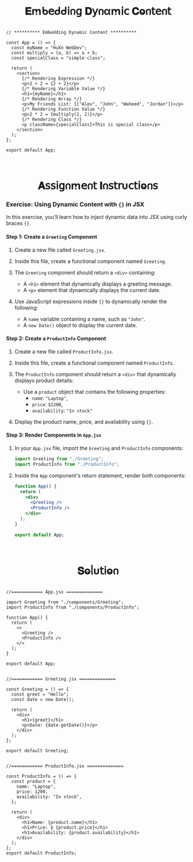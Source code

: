 
<h1  align="center" >𝐄ꭑᑲ𝖾ᑯᑯ𝗂𐓣𝗀 𝐃𝗒𐓣αꭑ𝗂𝖼 𝐂ⱺ𐓣𝗍𝖾𐓣𝗍</h1>

``` JSX

// ********** Embedding Dynamic Content **********

const App = () => {
  const myName = "HuXn WebDev";
  const multiply = (a, b) => a + b;
  const specialClass = "simple-class";

  return (
    <section>
      {/* Rendering Expression */}
      <p>2 + 2 = {2 + 2}</p>
      {/* Rendering Variable Value */}
      <h1>{myName}</h1>
      {/* Rendering Array */}
      <p>My Friends List: {["Alex", "John", "Waheed", "Jordan"]}</p>
      {/* Rendering Function Value */}
      <p>2 * 2 = {multiply(2, 2)}</p>
      {/* Rendering Class */}
      <p className={specialClass}>This is special class</p>
    </section>
  );
};

export default App;

```

</br>

<h1  align="center" >𝐀𝗌𝗌𝗂𝗀𐓣ꭑ𝖾𐓣𝗍 𝚰𐓣𝗌𝗍𝗋υ𝖼𝗍𝗂ⱺ𐓣𝗌</h1>

### Exercise: Using Dynamic Content with `{}` in JSX

In this exercise, you'll learn how to inject dynamic data into JSX using curly braces `{}`.

#### Step 1: Create a `Greeting` Component

1. Create a new file called `Greeting.jsx`.
2. Inside this file, create a functional component named `Greeting`.
3. The `Greeting` component should return a `<div>` containing:

   - A `<h1>` element that dynamically displays a greeting message.
   - A `<p>` element that dynamically displays the current date.

4. Use JavaScript expressions inside `{}` to dynamically render the following:
   - A `name` variable containing a name, such as `"John"`.
   - A `new Date()` object to display the current date.

#### Step 2: Create a `ProductInfo` Component

1. Create a new file called `ProductInfo.jsx`.
2. Inside this file, create a functional component named `ProductInfo`.
3. The `ProductInfo` component should return a `<div>` that dynamically displays product details:

   - Use a `product` object that contains the following properties:
     - `name`: `"Laptop"`,
     - `price`: `$1200`,
     - `availability`: `"In stock"`

4. Display the product name, price, and availability using `{}`.

#### Step 3: Render Components in `App.jsx`

1. In your `App.jsx` file, import the `Greeting` and `ProductInfo` components:

   ```jsx
   import Greeting from "./Greeting";
   import ProductInfo from "./ProductInfo";
   ```

2. Inside the `App` component's return statement, render both components:

   ```jsx
   function App() {
     return (
       <div>
         <Greeting />
         <ProductInfo />
       </div>
     );
   }

   export default App;
   ```

</br>

<h1  align="center" >𝐒ⱺᥣυ𝗍𝗂ⱺ𐓣</h1>

```JSX

//============ App.jsx ============== 

import Greeting from "./components/Greeting";
import ProductInfo from "./components/ProductInfo";

function App() {
  return (
    <>
      <Greeting />
      <ProductInfo />
    </>
  );
}

export default App;

```

```JSX

//============ Greeting.jsx ============== 

const Greeting = () => {
  const greet = "Hello";
  const date = new Date();

  return (
    <div>
      <h1>{greet}</h1>
      <p>Date: {date.getDate()}</p>
    </div>
  );
};

export default Greeting;

```

```JSX

//============ ProductInfo.jsx ============== 

const ProductInfo = () => {
  const product = {
    name: "Laptop",
    price: 1200,
    availability: "In stock",
  };

  return (
    <div>
      <h1>Name: {product.name}</h1>
      <h1>Price: $ {product.price}</h1>
      <h1>Availability: {product.availability}</h1>
    </div>
  );
};
export default ProductInfo;

```